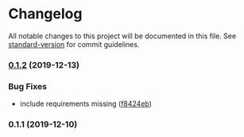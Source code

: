 # Changelog

All notable changes to this project will be documented in this file. See [standard-version](https://github.com/conventional-changelog/standard-version) for commit guidelines.

### [0.1.2](https://github.com/yugasun/pyton-requirements/compare/v0.1.1...v0.1.2) (2019-12-13)

### Bug Fixes

- include requirements missing ([f8424eb](https://github.com/yugasun/pyton-requirements/commit/f8424ebdb78ce4850f46fd24cde75fd74dd9c447))

### 0.1.1 (2019-12-10)
